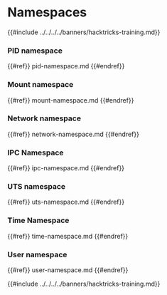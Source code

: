 # Namespaces

{{#include ../../../../banners/hacktricks-training.md}}

### **PID namespace**


{{#ref}}
pid-namespace.md
{{#endref}}

### **Mount namespace**


{{#ref}}
mount-namespace.md
{{#endref}}

### **Network namespace**


{{#ref}}
network-namespace.md
{{#endref}}

### **IPC Namespace**


{{#ref}}
ipc-namespace.md
{{#endref}}

### **UTS namespace**


{{#ref}}
uts-namespace.md
{{#endref}}

### Time Namespace


{{#ref}}
time-namespace.md
{{#endref}}

### User namespace


{{#ref}}
user-namespace.md
{{#endref}}

{{#include ../../../../banners/hacktricks-training.md}}
